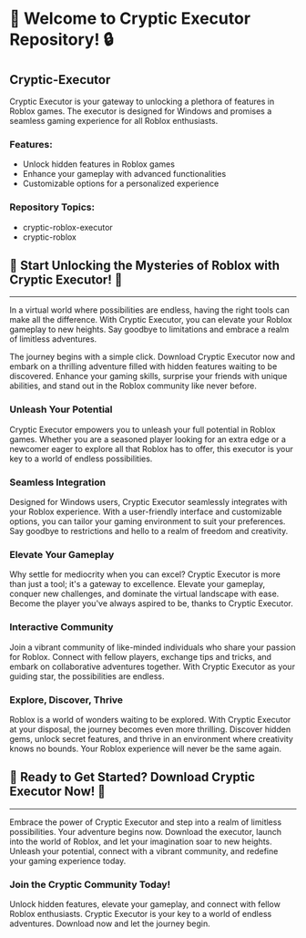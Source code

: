 
# 🚀 Welcome to Cryptic Executor Repository! 🔒

## Cryptic-Executor

Cryptic Executor is your gateway to unlocking a plethora of features in Roblox games. The executor is designed for Windows and promises a seamless gaming experience for all Roblox enthusiasts.

### Features:
- Unlock hidden features in Roblox games
- Enhance your gameplay with advanced functionalities
- Customizable options for a personalized experience

### Repository Topics:
- cryptic-roblox-executor
- cryptic-roblox


## 🌟 Start Unlocking the Mysteries of Roblox with Cryptic Executor! 🌟

---

In a virtual world where possibilities are endless, having the right tools can make all the difference. With Cryptic Executor, you can elevate your Roblox gameplay to new heights. Say goodbye to limitations and embrace a realm of limitless adventures.

The journey begins with a simple click. Download Cryptic Executor now and embark on a thrilling adventure filled with hidden features waiting to be discovered. Enhance your gaming skills, surprise your friends with unique abilities, and stand out in the Roblox community like never before.

### Unleash Your Potential
Cryptic Executor empowers you to unleash your full potential in Roblox games. Whether you are a seasoned player looking for an extra edge or a newcomer eager to explore all that Roblox has to offer, this executor is your key to a world of endless possibilities.

### Seamless Integration
Designed for Windows users, Cryptic Executor seamlessly integrates with your Roblox experience. With a user-friendly interface and customizable options, you can tailor your gaming environment to suit your preferences. Say goodbye to restrictions and hello to a realm of freedom and creativity.

### Elevate Your Gameplay
Why settle for mediocrity when you can excel? Cryptic Executor is more than just a tool; it's a gateway to excellence. Elevate your gameplay, conquer new challenges, and dominate the virtual landscape with ease. Become the player you've always aspired to be, thanks to Cryptic Executor.

### Interactive Community
Join a vibrant community of like-minded individuals who share your passion for Roblox. Connect with fellow players, exchange tips and tricks, and embark on collaborative adventures together. With Cryptic Executor as your guiding star, the possibilities are endless.

### Explore, Discover, Thrive
Roblox is a world of wonders waiting to be explored. With Cryptic Executor at your disposal, the journey becomes even more thrilling. Discover hidden gems, unlock secret features, and thrive in an environment where creativity knows no bounds. Your Roblox experience will never be the same again.

## 🚀 Ready to Get Started? Download Cryptic Executor Now! 🚀

---

Embrace the power of Cryptic Executor and step into a realm of limitless possibilities. Your adventure begins now. Download the executor, launch into the world of Roblox, and let your imagination soar to new heights. Unleash your potential, connect with a vibrant community, and redefine your gaming experience today.

### Join the Cryptic Community Today!
Unlock hidden features, elevate your gameplay, and connect with fellow Roblox enthusiasts. Cryptic Executor is your key to a world of endless adventures. Download now and let the journey begin.